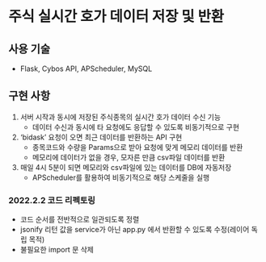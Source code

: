 # 주식 실시간 호가 데이터 저장 및 반환

## 사용 기술
- Flask, Cybos API, APScheduler, MySQL

## 구현 사항
1. 서버 시작과 동시에 저장된 주식종목의 실시간 호가 데이터 수신 기능
    - 데이터 수신과 동시에 타 요청에도 응답할 수 있도록 비동기적으로 구현
2. ‘bidask’ 요청이 오면 최근 데이터를 반환하는 API 구현
    - 종목코드와 수량을 Params으로 받아 요청에 맞게 메모리 데이터를 반환
    - 메모리에 데이터가 없을 경우, 모자른 만큼 csv파일 데이터를 반환
3. 매일 4시 5분이 되면 메모리와 csv파일에 있는 데이터를 DB에 자동저장
    - APScheduler를 활용하여 비동기적으로 해당 스케줄을 실행


### 2022.2.2 코드 리펙토링
- 코드 순서를 전반적으로 일관되도록 정렬
- jsonify 리턴 값을 service가 아닌 app.py 에서 반환할 수 있도록 수정(레이어 독립 목적)
- 불필요한 import 문 삭제
